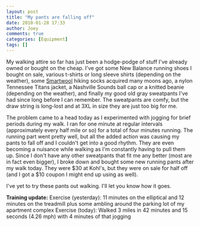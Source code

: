 ```yaml
---
layout: post
title: "My pants are falling off"
date: 2010-01-28 17:33
author: Joey
comments: true
categories: [Equipment]
tags: []
---
```

My walking attire so far has just been a hodge-podge of stuff I've already owned or bought on the cheap. I've got some New Balance running shoes I bought on sale, various t-shirts or long sleeve shirts (depending on the weather), some [Smartwool](https://www.smartwool.com/) hiking socks acquired many moons ago, a nylon Tennessee Titans jacket, a Nashville Sounds ball cap or a knitted beanie (depending on the weather), and finally my good old gray sweatpants I've had since long before I can remember. The sweatpants are comfy, but the draw string is long-lost and at 3XL in size they are just too big for me.

The problem came to a head today as I experimented with jogging for brief periods during my walk. I ran for one minute at regular intervals (approximately every half mile or so) for a total of four minutes running. The running part went pretty well, but all the added action was causing my pants to fall off and I couldn't get into a good rhythm. They are even becoming a nuisance while walking as I'm constantly having to pull them up. Since I don't have any other sweatpants that fit me any better (most are in fact even bigger), I broke down and bought some new running pants after my walk today. They were $30 at Kohl's, but they were on sale for half off (and I got a $10 coupon I might end up using as well).

I've yet to try these pants out walking. I'll let you know how it goes.

**Training update:**
Exercise (yesterday): 11 minutes on the elliptical and 12 minutes on the treadmill plus some ambling around the parking lot of my apartment complex
Exercise (today): Walked 3 miles in 42 minutes and 15 seconds (4.26 mph) with 4 minutes of that jogging
